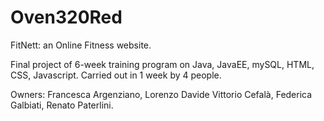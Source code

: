 # Oven320Red
FitNett: an Online Fitness website.

Final project of 6-week training program on Java, JavaEE, mySQL, HTML, CSS, Javascript.
Carried out in 1 week by 4 people. 

Owners:
Francesca Argenziano,
Lorenzo Davide Vittorio Cefalà,
Federica Galbiati,
Renato Paterlini.
